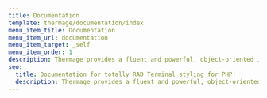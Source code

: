 ```yaml
---
title: Documentation
template: thermage/documentation/index
menu_item_title: Documentation
menu_item_url: documentation
menu_item_target: _self
menu_item_order: 1
description: Thermage provides a fluent and powerful, object-oriented interface for customizing CLI output text color, background, formatting, and more.
seo:
  title: Documentation for totally RAD Terminal styling for PHP!
  description: Thermage provides a fluent and powerful, object-oriented interface for customizing CLI output text color, background, formatting, and more.
---
```

